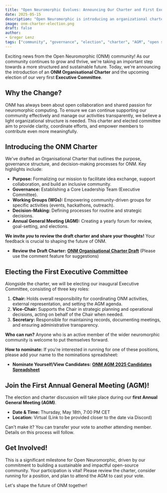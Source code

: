 ```yaml
---
title: "Open Neuromorphic Evolves: Announcing Our Charter and First Executive Committee Election"
date: 2025-05-15
description: "Open Neuromorphic is introducing an organizational charter and holding its first Executive Committee elections to foster growth and collaboration. Learn more and get involved!"
image: onm-charter-election.png 
draft: false
author: 
- Gregor Lenz
tags: ["community", "governance", "election", "charter", "AGM", "open source"]
---
```


Exciting news from the Open Neuromorphic (ONM) community! As our community continues to grow and thrive, we're taking an important step towards a more structured and sustainable future. Today, we're announcing the introduction of an **ONM Organisational Charter** and the upcoming election of our very first **Executive Committee**.

## Why the Change?

ONM has always been about open collaboration and shared passion for neuromorphic computing. To ensure we can continue supporting our community effectively and manage our activities transparently, we believe a light organizational structure is needed. This charter and elected committee aim to provide clarity, coordinate efforts, and empower members to contribute even more meaningfully.

## Introducing the ONM Charter

We've drafted an Organisational Charter that outlines the purpose, governance structure, and decision-making processes for ONM. Key highlights include:

*   **Purpose:** Formalizing our mission to facilitate idea exchange, support collaboration, and build an inclusive community.
*   **Governance:** Establishing a Core Leadership Team (Executive Committee).
*   **Working Groups (WGs):** Empowering community-driven groups for specific activities (events, hackathons, outreach).
*   **Decision-Making:** Defining processes for routine and strategic decisions.
*   **Annual General Meeting (AGM):** Creating a yearly forum for review, goal-setting, and elections.

**We invite *you* to review the draft charter and share your thoughts!** Your feedback is crucial to shaping the future of ONM.

*   **Review the Draft Charter:** [**ONM Organisational Charter Draft**](https://docs.google.com/document/d/1zvjpQz9QQeo76SWsHTQdrkxXAvF6UlYOyJQYG3-8Zd4/edit?usp=drivesdk) (Please use the comment feature for suggestions)

## Electing the First Executive Committee

Alongside the charter, we will be electing our inaugural Executive Committee, consisting of three key roles:

1.  **Chair:** Holds overall responsibility for coordinating ONM activities, external representation, and setting the AGM agenda.
2.  **Vice-Chair:** Supports the Chair in strategic planning and operational decisions, acting on behalf of the Chair when needed.
3.  **Secretary:** Responsible for maintaining records, documenting meetings, and ensuring administrative transparency.

**Who can run?** Anyone who is an active member of the wider neuromorphic community is welcome to put themselves forward.

**How to nominate:** If you're interested in running for one of these positions, please add your name to the nominations spreadsheet:

*   **Nominate Yourself/View Candidates:** [**ONM AGM 2025 Candidates Spreadsheet**](https://docs.google.com/spreadsheets/d/1KOqMB0fnD3AoEALp3CrUygVpTP7SuX2Ekhwa0O5aUpI/edit?gid=0#gid=0)

## Join the First Annual General Meeting (AGM)!

The election and charter discussion will take place during our **first Annual General Meeting (AGM)**.

*   **Date & Time:** Thursday, May 18th, 7:00 PM CET
*   **Location:** Virtual (Link to be provided closer to the date via Discord)

Can't make it? You can transfer your vote to another attending member. Details on this process will follow.

## Get Involved!

This is a significant milestone for Open Neuromorphic, driven by our commitment to building a sustainable and impactful open-source community. Your participation is vital! Please review the charter, consider running for a position, and plan to attend the AGM to cast your vote.

Let's shape the future of ONM together!
